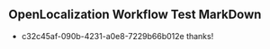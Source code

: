 ## OpenLocalization Workflow Test MarkDown
* c32c45af-090b-4231-a0e8-7229b66b012e thanks!

<!--HONumber=Aug16_HO1-->


